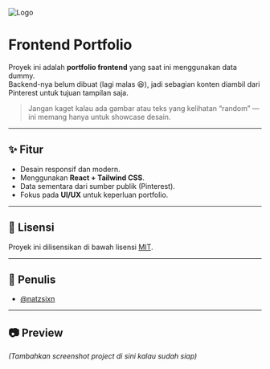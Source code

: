 ![Logo](https://dev-to-uploads.s3.amazonaws.com/uploads/articles/th5xamgrr6se0x5ro4g6.png)

# Frontend Portfolio

Proyek ini adalah **portfolio frontend** yang saat ini menggunakan data dummy.  
Backend-nya belum dibuat (lagi malas 😆), jadi sebagian konten diambil dari Pinterest untuk tujuan tampilan saja.  

> Jangan kaget kalau ada gambar atau teks yang kelihatan “random” — ini memang hanya untuk showcase desain.

---

## ✨ Fitur
- Desain responsif dan modern.
- Menggunakan **React + Tailwind CSS**.
- Data sementara dari sumber publik (Pinterest).
- Fokus pada **UI/UX** untuk keperluan portfolio.

---

## 📄 Lisensi
Proyek ini dilisensikan di bawah lisensi [MIT](https://choosealicense.com/licenses/mit/).

---

## 👤 Penulis
- [@natzsixn](https://github.com/Natz6N)

---

## 📷 Preview
*(Tambahkan screenshot project di sini kalau sudah siap)*

